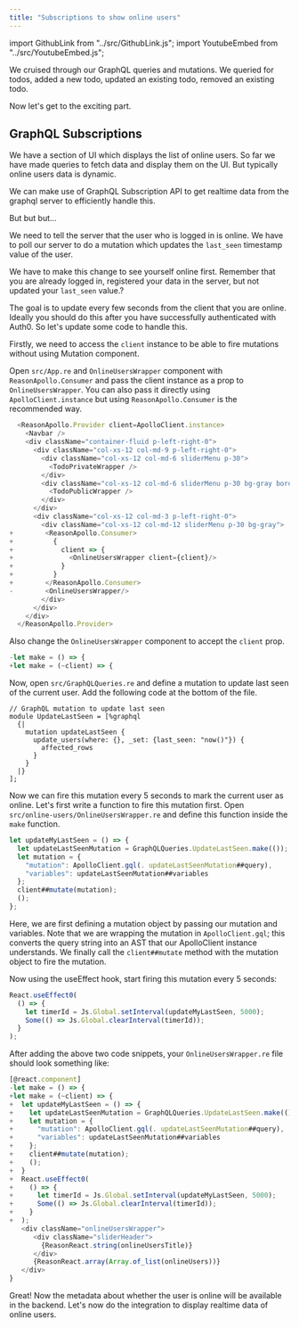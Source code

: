 ```yaml
---
title: "Subscriptions to show online users"
---
```


import GithubLink from "../src/GithubLink.js";
import YoutubeEmbed from "../src/YoutubeEmbed.js";

<YoutubeEmbed link="https://www.youtube.com/embed/Zegh4VJqrHM" />

We cruised through our GraphQL queries and mutations. We queried for todos, added a new todo, updated an existing todo, removed an existing todo.

Now let's get to the exciting part.

GraphQL Subscriptions
---------------------

We have a section of UI which displays the list of online users. So far we have made queries to fetch data and display them on the UI. But typically online users data is dynamic.

We can make use of GraphQL Subscription API to get realtime data from the graphql server to efficiently handle this.

But but but...

We need to tell the server that the user who is logged in is online. We have to poll our server to do a mutation which updates the `last_seen` timestamp value of the user.

We have to make this change to see yourself online first. Remember that you are already logged in, registered your data in the server, but not updated your `last_seen` value.?

The goal is to update every few seconds from the client that you are online. Ideally you should do this after you have successfully authenticated with Auth0. So let's update some code to handle this. 

Firstly, we need to access the `client` instance to be able to fire mutations without using Mutation component.

Open `src/App.re` and `OnlineUsersWrapper` component with `ReasonApollo.Consumer` and pass the client instance as a prop to `OnlineUsersWrapper`. You can also pass it directly using `ApolloClient.instance` but using `ReasonApollo.Consumer` is the recommended way.

```js
  <ReasonApollo.Provider client=ApolloClient.instance>
    <Navbar />
    <div className="container-fluid p-left-right-0">
      <div className="col-xs-12 col-md-9 p-left-right-0">
        <div className="col-xs-12 col-md-6 sliderMenu p-30">
          <TodoPrivateWrapper />
        </div>
        <div className="col-xs-12 col-md-6 sliderMenu p-30 bg-gray border-right">
          <TodoPublicWrapper />
        </div>
      </div>
      <div className="col-xs-12 col-md-3 p-left-right-0">
        <div className="col-xs-12 col-md-12 sliderMenu p-30 bg-gray">
+        <ReasonApollo.Consumer>
+          {
+            client => {
+              <OnlineUsersWrapper client={client}/>
+            }
+          }
+        </ReasonApollo.Consumer>
-        <OnlineUsersWrapper/>
        </div>
      </div>
    </div>
  </ReasonApollo.Provider>

```
 
Also change the `OnlineUsersWrapper` component to accept the `client` prop.

```js
-let make = () => {
+let make = (~client) => {
```

Now, open `src/GraphQLQueries.re` and define a mutation to update last seen of the current user. Add the following code at the bottom of the file.

<GithubLink link="https://github.com/hasura/graphql-engine/blob/master/community/learn/graphql-tutorials/tutorials/reason-react-apollo/app-final/src/GraphQLQueries.re" text="GraphQLQueries.re" />

```
// GraphQL mutation to update last seen
module UpdateLastSeen = [%graphql
  {|
    mutation updateLastSeen {
      update_users(where: {}, _set: {last_seen: "now()"}) {
        affected_rows
      }
    }
  |}
];
```

Now we can fire this mutation every 5 seconds to mark the current user as online. Let's first write a function to fire this mutation first. Open `src/online-users/OnlineUsersWrapper.re` and define this function inside the `make` function.


<GithubLink link="https://github.com/hasura/graphql-engine/blob/master/community/learn/graphql-tutorials/tutorials/reason-react-apollo/app-final/src/online-users/OnlineUsersWrapper.re" text="OnlineUsersWrapper.re" />

```js
let updateMyLastSeen = () => {
  let updateLastSeenMutation = GraphQLQueries.UpdateLastSeen.make(());
  let mutation = {
    "mutation": ApolloClient.gql(. updateLastSeenMutation##query),
    "variables": updateLastSeenMutation##variables
  };
  client##mutate(mutation);
  ();
};
```

Here, we are first defining a mutation object by passing our mutation and variables. Note that we are wrapping the mutation in `ApolloClient.gql`; this converts the query string into an AST that our ApolloClient instance understands. We finally call the `client##mutate` method with the mutation object to fire the mutation.

Now using the useEffect hook, start firing this mutation every 5 seconds:

```js
React.useEffect0(
  () => {
    let timerId = Js.Global.setInterval(updateMyLastSeen, 5000);
    Some(() => Js.Global.clearInterval(timerId));
  }
);
```

After adding the above two code snippets, your `OnlineUsersWrapper.re` file should look something like:

```js
[@react.component]
-let make = () => {
+let make = (~client) => {
+  let updateMyLastSeen = () => {
+    let updateLastSeenMutation = GraphQLQueries.UpdateLastSeen.make(());
+    let mutation = {
+      "mutation": ApolloClient.gql(. updateLastSeenMutation##query),
+      "variables": updateLastSeenMutation##variables
+    };
+    client##mutate(mutation);
+    ();
+  }
+  React.useEffect0(
+    () => {
+      let timerId = Js.Global.setInterval(updateMyLastSeen, 5000);
+      Some(() => Js.Global.clearInterval(timerId));
+    }
+  );
   <div className="onlineUsersWrapper">
      <div className="sliderHeader">
        {ReasonReact.string(onlineUsersTitle)}
      </div>
      {ReasonReact.array(Array.of_list(onlineUsers))}
   </div>
}
```

Great! Now the metadata about whether the user is online will be available in the backend. Let's now do the integration to display realtime data of online users.
